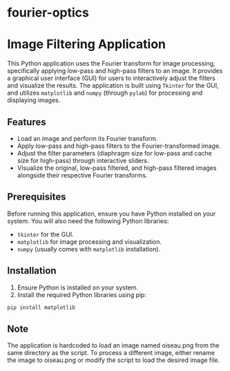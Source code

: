 # fourier-optics
# Image Filtering Application

This Python application uses the Fourier transform for image processing, specifically applying low-pass and high-pass filters to an image. It provides a graphical user interface (GUI) for users to interactively adjust the filters and visualize the results. The application is built using `Tkinter` for the GUI, and utilizes `matplotlib` and `numpy` (through `pylab`) for processing and displaying images.

## Features

- Load an image and perform its Fourier transform.
- Apply low-pass and high-pass filters to the Fourier-transformed image.
- Adjust the filter parameters (diaphragm size for low-pass and cache size for high-pass) through interactive sliders.
- Visualize the original, low-pass filtered, and high-pass filtered images alongside their respective Fourier transforms.

## Prerequisites

Before running this application, ensure you have Python installed on your system. You will also need the following Python libraries:
- `tkinter` for the GUI.
- `matplotlib` for image processing and visualization.
- `numpy` (usually comes with `matplotlib` installation).

## Installation

1. Ensure Python is installed on your system.
2. Install the required Python libraries using pip:

```bash
pip install matplotlib
```

## Note

The application is hardcoded to load an image named oiseau.png from the same directory as the script. To process a different image, either rename the image to oiseau.png or modify the script to load the desired image file.
